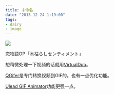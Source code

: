 ```yaml
---
title: 未命名
date: "2013-12-24 1:19:00"
tags:
- dairy
- image
---
```


![](/assets/0060-01.gif)

恋物語OP「木枯らしセンティメント」

想稍微处理一下视频的话就用[VirtualDub](http://sourceforge.net/projects/virtualdub/)。

[QGifer](http://sourceforge.net/projects/qgifer/)是专门转换视频到GIF的。也有一点优化功能。

[Ulead GIF Animator](http://ulead-gif-animator.softonic.cn/)功能更强一点。